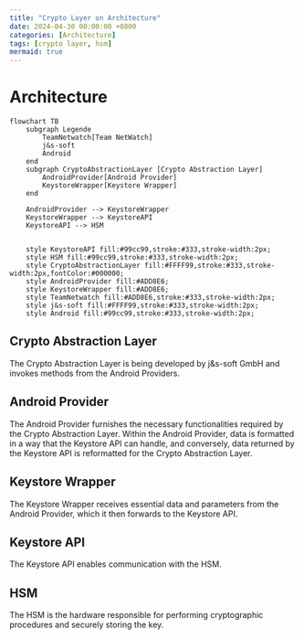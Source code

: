 ```yaml
---
title: "Crypto Layer on Architecture"
date: 2024-04-30 00:00:00 +0800
categories: [Architecture]
tags: [crypto layer, hsm]
mermaid: true
---
```


# Architecture

```mermaid
flowchart TB
    subgraph Legende
        TeamNetwatch[Team NetWatch]
        j&s-soft
        Android
    end
    subgraph CryptoAbstractionLayer [Crypto Abstraction Layer]
        AndroidProvider[Android Provider]
        KeystoreWrapper[Keystore Wrapper]
    end

    AndroidProvider --> KeystoreWrapper
    KeystoreWrapper --> KeystoreAPI
    KeystoreAPI --> HSM
       
    
    style KeystoreAPI fill:#99cc99,stroke:#333,stroke-width:2px;
    style HSM fill:#99cc99,stroke:#333,stroke-width:2px;
    style CryptoAbstractionLayer fill:#FFFF99,stroke:#333,stroke-width:2px,fontColor:#000000;
    style AndroidProvider fill:#ADD8E6;
    style KeystoreWrapper fill:#ADD8E6;
    style TeamNetwatch fill:#ADD8E6,stroke:#333,stroke-width:2px;
    style j&s-soft fill:#FFFF99,stroke:#333,stroke-width:2px;
    style Android fill:#99cc99,stroke:#333,stroke-width:2px;
```

## Crypto Abstraction Layer
The Crypto Abstraction Layer is being developed by j&s-soft GmbH and invokes methods from the Android Providers.
## Android Provider
The Android Provider furnishes the necessary functionalities required by the Crypto Abstraction Layer. Within the Android Provider, data is formatted in a way that the Keystore API can handle, and conversely, data returned by the Keystore API is reformatted for the Crypto Abstraction Layer.
## Keystore Wrapper
The Keystore Wrapper receives essential data and parameters from the Android Provider, which it then forwards to the Keystore API.
## Keystore API
The Keystore API enables communication with the HSM.
## HSM
The HSM is the hardware responsible for performing cryptographic procedures and securely storing the key.
